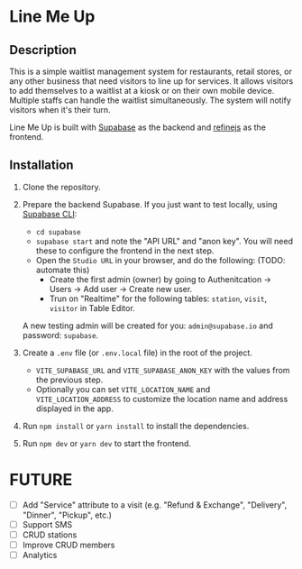 # Line Me Up

## Description

This is a simple waitlist management system for restaurants, retail stores, or any other business that need visitors to line up for services. It allows visitors to add themselves to a waitlist at a kiosk or on their own mobile device. Multiple staffs can handle the waitlist simultaneously. The system will notify visitors when it's their turn.

Line Me Up is built with [Supabase](https://supabase.io) as the backend and [refinejs](https://refine.dev) as the frontend.

## Installation

1. Clone the repository.

2. Prepare the backend Supabase. If you just want to test locally, using [Supabase CLI](https://supabase.com/docs/guides/cli):

   - `cd supabase`
   - `supabase start` and note the "API URL" and "anon key". You will need these to configure the frontend in the next step.
   - Open the `Studio URL` in your browser, and do the following: (TODO: automate this)
     - Create the first admin (owner) by going to Authenitcation -> Users -> Add user -> Create new user.
     - Trun on "Realtime" for the following tables: `station`, `visit`, `visitor` in Table Editor.

   A new testing admin will be created for you: `admin@supabase.io` and password: `supabase`.

3. Create a `.env` file (or `.env.local` file) in the root of the project.

   - `VITE_SUPABASE_URL` and `VITE_SUPABASE_ANON_KEY` with the values from the previous step.
   - Optionally you can set `VITE_LOCATION_NAME` and `VITE_LOCATION_ADDRESS` to customize the location name and address displayed in the app.

4. Run `npm install` or `yarn install` to install the dependencies.

5. Run `npm dev` or `yarn dev` to start the frontend.

# FUTURE

- [ ] Add "Service" attribute to a visit (e.g. "Refund & Exchange", "Delivery", "Dinner", "Pickup", etc.)
- [ ] Support SMS
- [ ] CRUD stations
- [ ] Improve CRUD members
- [ ] Analytics
